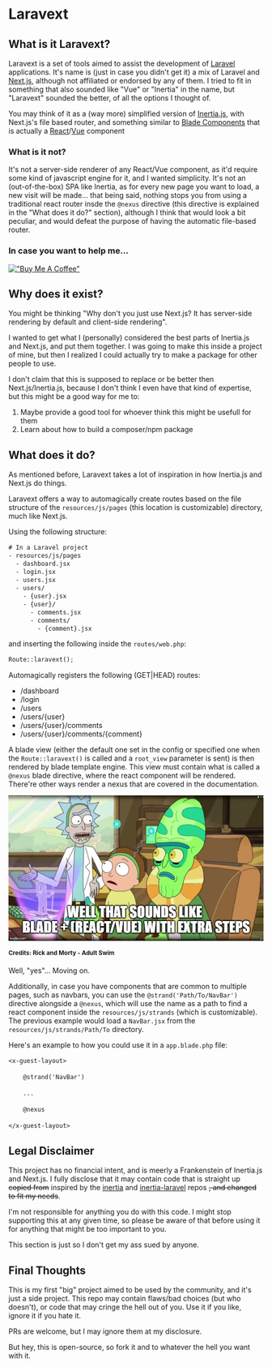 # Laravext

## What is it Laravext?

Laravext is a set of tools aimed to assist the development of [Laravel](https://laravel.com/) applications. It's name is (just in case you didn't get it) a mix of Laravel and [Next.js](https://nextjs.org/), although not affiliated or endorsed by any of them. I tried to fit in something that also sounded like "Vue" or "Inertia" in the name, but "Laravext" sounded the better, of all the options I thought of.

You may think of it as a (way more) simplified version of [Inertia.js](https://inertiajs.com/), with Next.js's file based router, and something similar to [Blade Components](https://laravel.com/docs/11.x/blade#components) that is actually a [React](https://react.dev/)/[Vue](https://vuejs.org/) component

### What is it not?

 It's not a server-side renderer of any React/Vue component, as it'd require some kind of javascript engine for it, and I wanted simplicity. It's not an (out-of-the-box) SPA like Inertia, as for every new page you want to load, a new visit will be made... that being said, nothing stops you from using a traditional react router insde the `@nexus` directive (this directive is explained in the "What does it do?" section), although I think that would look a bit peculiar, and would defeat the purpose of having the automatic file-based router.

### In case you want to help me...

[!["Buy Me A Coffee"](https://www.buymeacoffee.com/assets/img/custom_images/orange_img.png)](https://www.buymeacoffee.com/arthurydalgo)

## Why does it exist?

You might be thinking "Why don't you just use Next.js? It has server-side rendering by default and client-side rendering". 

I wanted to get what I (personally) considered the best parts of Inertia.js and Next.js, and put them together. I was going to make this inside a project of mine, but then I realized I could actually try to make a package for other people to use.

I don't claim that this is supposed to replace or be better then Next.js/Inertia.js, because I don't think I even have that kind of expertise, but this might be a good way for me to:

1. Maybe provide a good tool for whoever think this might be usefull for them
2. Learn about how to build a composer/npm package

## What does it do?

As mentioned before, Laravext takes a lot of inspiration in how Inertia.js and Next.js do things. 

Laravext offers a way to automagically create routes based on the file structure of the `resources/js/pages` (this location is customizable) directory, much like Next.js.

Using the following structure:
```
# In a Laravel project
- resources/js/pages
  - dashboard.jsx
  - login.jsx
  - users.jsx
  - users/
    - {user}.jsx
    - {user}/
      - comments.jsx
      - comments/
        - {comment}.jsx
```

and inserting the following inside the `routes/web.php`:

```php
Route::laravext();
```

Automagically registers the following (GET|HEAD) routes:
- /dashboard
- /login
- /users
- /users/{user}
- /users/{user}/comments
- /users/{user}/comments/{comment}

A blade view (either the default one set in the config or specified one when the `Route::laravext()` is called and a `root_view` parameter is sent) is then rendered by blade template engine. This view must contain what is called a `@nexus` blade directive, where the react component will be rendered. There're other ways render a nexus that are covered in the documentation.

![image](https://github.com/ArthurYdalgo/laravext/blob/main/docs/images/rick-morty-blade-jquery-meme.jpg?raw=true)

<sup>__Credits: Rick and Morty - Adult Swim__<sub>

Well, "yes"... Moving on.

Additionally, in case you have components that are common to multiple pages, such as navbars, you can use the `@strand('Path/To/NavBar')` directive alongside a `@nexus`, which will use the name as a path to find a react component inside the `resources/js/strands` (which is customizable). The previous example would load a `NavBar.jsx` from the `resources/js/strands/Path/To` directory.

Here's an example to how you could use it in a `app.blade.php` file:

```blade
<x-guest-layout>

    @strand('NavBar')

    ...

    @nexus

</x-guest-layout>
```

## Legal Disclaimer

This project has no financial intent, and is meerly a Frankenstein of Inertia.js and Next.js. I fully disclose that it may contain code that is straight up ~~copied from~~ inspired by the [inertia](https://github.com/inertiajs/inertia/) and [inertia-laravel](https://github.com/inertiajs/inertia-laravel) repos ~~, and changed to fit my needs~~.

I'm not responsible for anything you do with this code. I might stop supporting this at any given time, so please be aware of that before using it for anything that might be too important to you.

This section is just so I don't get my ass sued by anyone.

## Final Thoughts

This is my first "big" project aimed to be used by the community, and it's just a side project. This repo may contain flaws/bad choices (but who doesn't), or code that may cringe the hell out of you. Use it if you like, ignore it if you hate it.

PRs are welcome, but I may ignore them at my disclosure. 

But hey, this is open-source, so fork it and to whatever the hell you want with it.